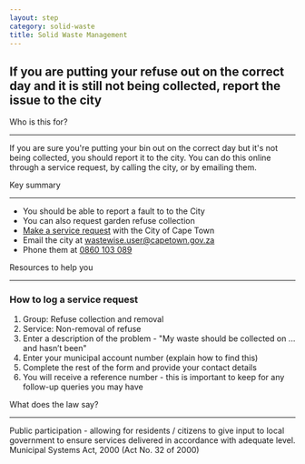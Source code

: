 ```yaml
---
layout: step
category: solid-waste
title: Solid Waste Management
---
```

<h2 class="step-title">
  <i class="fa fa-fw fa-question-circle" aria-hidden="true"></i> If you are putting your refuse out on the correct day and it is still not being collected, report the issue to the city
</h2>

<div class="row flex">
  <div class="col-md-6">
    <div class="intro">
      <div class="header"><i class="fa fa-fw fa-users" aria-hidden="true"></i> Who is this for?</div>
      <hr>
      <p>If you are sure you're putting your bin out on the correct day but it's not being collected, you should report it to the city. You can do this online through a service request, by calling the city, or by emailing them.</p>
    </div>
  </div>
  <div class="col-md-6">
    <div class="summary">
      <div class="header"><i class="fa fa-fw fa-exclamation-circle" aria-hidden="true"></i> Key summary</div>
      <hr>
      <ul class="fa-ul">
        <li><i class="fa-li fa fa-gavel"></i>You should be able to report a fault to to the City</li>
        <li><i class="fa-li fa fa-gavel"></i>You can also request garden refuse collection</li>
        <li><i class="fa-li fa fa-file-text"></i><a href="https://www.capetown.gov.za/servicerequests">Make a service request</a> with the City of Cape Town</li>
        <li><i class="fa-li fa fa-envelope"></i>Email the city at <a href="mailto:wastewise.user@capetown.gov.za">wastewise.user@capetown.gov.za</a></li>
        <li><i class="fa-li fa fa-phone"></i>Phone them at <a href="tel:0860103089">0860 103 089</a></li>
      </ul>
    </div>
  </div>
  <div class="col-md-6">
    <div class="resources">
      <div class="header">
        <i class="fa fa-fw fa-wrench" aria-hidden="true"></i> Resources to help you
      </div>
      <hr>
      <div class="body">
        <h3>How to log a service request</h3>
        <ol>
          <li>Group: Refuse collection and removal</li>
          <li>Service: Non-removal of refuse</li>
          <li>Enter a description of the problem - "My waste should be collected on ... and hasn’t been"</li>
          <li>Enter your municipal account number (explain how to find this)</li>
          <li>Complete the rest of the form and provide your contact details</li>
          <li>You will receive a reference number - this is important to keep for any follow-up queries you may have</li>
        </ol>
      </div>
    </div>
  </div>
  <div class="col-md-6">
    <div class="legal-info">
      <div class="header">
        <i class="fa fa-fw fa-gavel" aria-hidden="true"></i> What does the law say?
      </div>
      <hr>
      <div class="body">
        <p>Public participation - allowing for residents / citizens to give input to local government to ensure services delivered in accordance with adequate level. Municipal Systems Act, 2000 (Act No. 32 of 2000)</p>
      </div>
    </div>
  </div>
</div>

